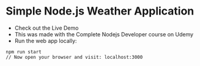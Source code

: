 # Simple Node.js Weather Application

  * Check out the Live Demo
  * This was made with the Complete Nodejs Developer course on Udemy
  * Run the web app locally:
```
npm run start
// Now open your browser and visit: localhost:3000
